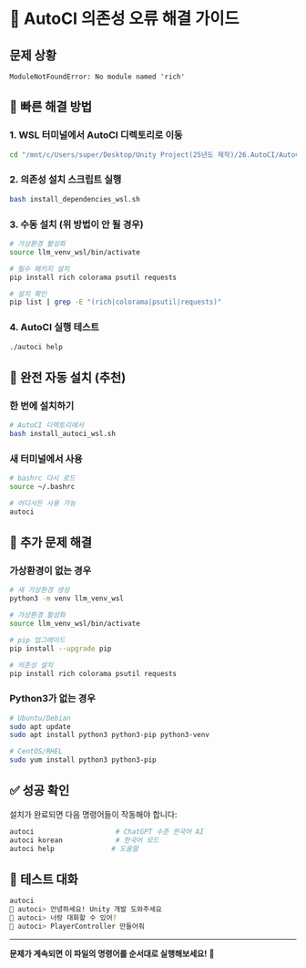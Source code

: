 # 🔧 AutoCI 의존성 오류 해결 가이드

## 문제 상황
```
ModuleNotFoundError: No module named 'rich'
```

## 🚀 빠른 해결 방법

### 1. WSL 터미널에서 AutoCI 디렉토리로 이동
```bash
cd "/mnt/c/Users/super/Desktop/Unity Project(25년도 제작)/26.AutoCI/AutoCI"
```

### 2. 의존성 설치 스크립트 실행
```bash
bash install_dependencies_wsl.sh
```

### 3. 수동 설치 (위 방법이 안 될 경우)
```bash
# 가상환경 활성화
source llm_venv_wsl/bin/activate

# 필수 패키지 설치
pip install rich colorama psutil requests

# 설치 확인
pip list | grep -E "(rich|colorama|psutil|requests)"
```

### 4. AutoCI 실행 테스트
```bash
./autoci help
```

## 🎯 완전 자동 설치 (추천)

### 한 번에 설치하기
```bash
# AutoCI 디렉토리에서
bash install_autoci_wsl.sh
```

### 새 터미널에서 사용
```bash
# bashrc 다시 로드
source ~/.bashrc

# 어디서든 사용 가능
autoci
```

## 🐛 추가 문제 해결

### 가상환경이 없는 경우
```bash
# 새 가상환경 생성
python3 -m venv llm_venv_wsl

# 가상환경 활성화
source llm_venv_wsl/bin/activate

# pip 업그레이드
pip install --upgrade pip

# 의존성 설치
pip install rich colorama psutil requests
```

### Python3가 없는 경우
```bash
# Ubuntu/Debian
sudo apt update
sudo apt install python3 python3-pip python3-venv

# CentOS/RHEL
sudo yum install python3 python3-pip
```

## ✅ 성공 확인

설치가 완료되면 다음 명령어들이 작동해야 합니다:

```bash
autoci                    # ChatGPT 수준 한국어 AI
autoci korean             # 한국어 모드
autoci help              # 도움말
```

## 💬 테스트 대화

```bash
autoci
🤖 autoci> 안녕하세요! Unity 개발 도와주세요
🤖 autoci> 너랑 대화할 수 있어?
🤖 autoci> PlayerController 만들어줘
```

---

**문제가 계속되면 이 파일의 명령어를 순서대로 실행해보세요!** 🚀 